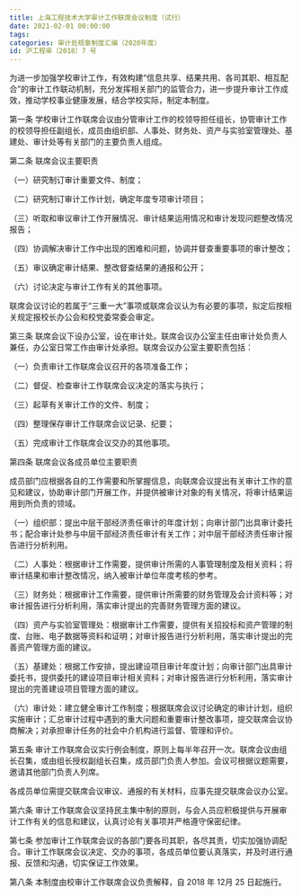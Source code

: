 ```yaml
---
title: 上海工程技术大学审计工作联席会议制度（试行）
date: 2021-02-01 00:00:00
tags: 
categories: 审计处规章制度汇编（2020年度）
id: 沪工程审〔2018〕7 号
---
```


为进一步加强学校审计工作，有效构建“信息共享、结果共用、各司其职、相互配合”的审计工作联动机制，充分发挥相关部门的监管合力，进一步提升审计工作成效，推动学校事业健康发展，结合学校实际，制定本制度。

第一条 学校审计工作联席会议由分管审计工作的校领导担任组长，协管审计工作的校领导担任副组长，成员由组织部、人事处、财务处、资产与实验室管理处、基建处、审计处等有关部门的主要负责人组成。

第二条 联席会议主要职责

（一）研究制订审计重要文件、制度；

（二）研究制订审计工作计划，确定年度专项审计项目；

（三）听取和审议审计工作开展情况、审计结果运用情况和审计发现问题整改情况报告；

（四）协调解决审计工作中出现的困难和问题，协调并督查重要事项的审计整改；

（五）审议确定审计结果、整改督查结果的通报和公开；

（六）讨论决定与审计工作有关的其他事项。

联席会议讨论的若属于“三重一大”事项或联席会议认为有必要的事项，拟定后按相关规定报校长办公会和校党委常委会审定。

第三条 联席会议下设办公室，设在审计处。联席会议办公室主任由审计处负责人兼任，办公室日常工作由审计处承担。联席会议办公室主要职责包括：

（一）负责审计工作联席会议召开的各项准备工作；

（二）督促、检查审计工作联席会议决定的落实与执行；

（三）起草有关审计工作的文件、制度；

（四）整理保存审计工作联席会议记录、纪要；

（五）完成审计工作联席会议交办的其他事项。

第四条 联席会议各成员单位主要职责

成员部门应根据各自的工作需要和所掌握信息，向联席会议提出有关审计工作的意见和建议，协助审计部门开展工作，并提供被审计对象的有关情况，将审计结果运用到所负责的领域。

（一）组织部：提出中层干部经济责任审计的年度计划；向审计部门出具审计委托书；配合审计处参与中层干部经济责任审计有关工作；对中层干部经济责任审计报告进行分析利用。

（二）人事处：根据审计工作需要，提供审计所需的人事管理制度及相关资料；将审计结果和审计整改情况，纳入被审计单位年度考核的参考。

（三）财务处：根据审计工作需要，提供审计所需要的财务管理及会计资料等；对审计报告进行分析利用，落实审计提出的完善财务管理方面的建议。

（四）资产与实验室管理处：根据审计工作需要，提供有关招投标和资产管理的制度、台账、电子数据等资料和证明；对审计报告进行分析利用，落实审计提出的完善资产管理方面的建议。

（五）基建处：根据工作安排，提出建设项目审计年度计划；向审计部门出具审计委托书，提供委托的建设项目审计相关资料；对审计报告进行分析利用，落实审计提出的完善建设项目管理方面的建议。

（六）审计处：建立健全审计工作制度；根据联席会议讨论确定的审计计划，组织实施审计；汇总审计过程中遇到的重大问题和重要审计整改事项，提交联席会议协商解决；对承担审计任务的社会中介机构进行监督、管理和评价。

第五条 审计工作联席会议实行例会制度，原则上每半年召开一次。联席会议由组长召集，或由组长授权副组长召集，成员部门负责人参加。会议可根据议题需要，邀请其他部门负责人列席。

各成员单位需提交联席会议审议、通报的有关材料，应事先提交联席会议办公室。

第六条 审计工作联席会议坚持民主集中制的原则，与会人员应积极提供与开展审计工作有关的信息和建议，认真讨论有关事项并严格遵守保密纪律。

第七条 参加审计工作联席会议的各部门要各司其职，各尽其责，切实加强协调配合。审计工作联席会议决定、交办的事项，各成员单位要认真落实，并及时进行通报、反馈和沟通，切实保证工作效果。

第八条 本制度由校审计工作联席会议负责解释，自 2018 年 12月 25 日起施行。
